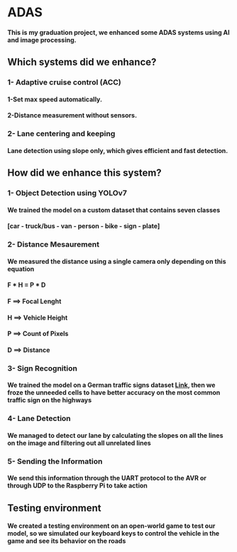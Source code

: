 # ADAS

#### This is my graduation project, we enhanced some ADAS systems using AI and image processing.

## Which systems did we enhance?

### 1- Adaptive cruise control (ACC)
#### 1-Set max speed automatically.
#### 2-Distance measurement without sensors.
### 2- Lane centering and keeping
#### Lane detection using slope only, which gives efficient and fast detection.

## How did we enhance this system?

### 1- Object Detection using YOLOv7
#### We trained the model on a custom dataset that contains seven classes
#### [car - truck/bus - van - person - bike - sign - plate]

### 2- Distance Mesaurement
#### We measured the distance using a single camera only depending on this equation

#### F * H = P * D

#### F ==> Focal Lenght
#### H ==> Vehicle Height
#### P ==> Count of Pixels
#### D ==> Distance

### 3- Sign Recognition
#### We trained the model on a German traffic signs dataset [Link](https://www.kaggle.com/datasets/meowmeowmeowmeowmeow/gtsrb-german-traffic-sign), then we froze the unneeded cells to have better accuracy on the most common traffic sign on the highways

### 4- Lane Detection
####  We managed to detect our lane by calculating the slopes on all the lines on the image and filtering out all unrelated lines

### 5- Sending the Information
####  We send this information through the UART protocol to the AVR or through UDP to the Raspberry Pi to take action

## Testing environment
####  We created a testing environment on an open-world  game to test our model, so we simulated our keyboard keys to control the vehicle in the game and see its behavior on the roads